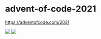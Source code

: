 # advent-of-code-2021
https://adventofcode.com/2021

![](https://img.shields.io/badge/day%20📅-25-blue)
![](https://img.shields.io/badge/stars%20⭐-23-yellow)

